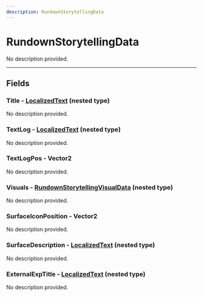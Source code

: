 ```yaml
---
description: RundownStorytellingData
---
```


# RundownStorytellingData

No description provided.

***

## Fields

### Title - [LocalizedText](./localizedtext.md) (nested type)

No description provided.

### TextLog - [LocalizedText](./localizedtext.md) (nested type)

No description provided.

### TextLogPos - Vector2

No description provided.

### Visuals - [RundownStorytellingVisualData](./rundownstorytellingvisualdata.md) (nested type)

No description provided.

### SurfaceIconPosition - Vector2

No description provided.

### SurfaceDescription - [LocalizedText](./localizedtext.md) (nested type)

No description provided.

### ExternalExpTitle - [LocalizedText](./localizedtext.md) (nested type)

No description provided.
